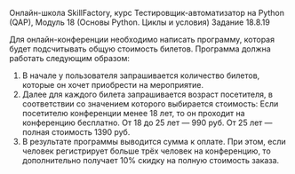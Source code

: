 Онлайн-школа SkillFactory, курс Тестировщик-автоматизатор на Python (QAP), Модуль 18 (Основы Python. Циклы и условия) Задание 18.8.19
 
Для онлайн-конференции необходимо написать программу, которая будет подсчитывать общую стоимость билетов. Программа должна работать
следующим образом:
1. В начале у пользователя запрашивается количество билетов, которые он хочет приобрести на мероприятие.
2. Далее для каждого билета запрашивается возраст посетителя, в соответствии со значением которого выбирается стоимость:
Если посетителю конференции менее 18 лет, то он проходит на конференцию бесплатно.
От 18 до 25 лет — 990 руб.
От 25 лет — полная стоимость 1390 руб.
3. В результате программы выводится сумма к оплате. При этом, если человек регистрирует больше трёх человек на конференцию, то
дополнительно получает 10% скидку на полную стоимость заказа.
